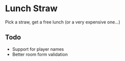 # Lunch Straw
Pick a straw, get a free lunch (or a very expensive one...)

## Todo
- Support for player names
- Better room form validation